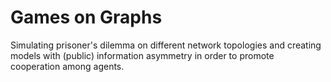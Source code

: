 # Games on Graphs
Simulating prisoner's dilemma on different network topologies and creating models with (public) information asymmetry in order to promote cooperation among agents.
